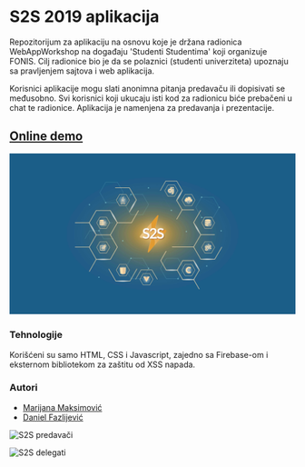 # S2S 2019 aplikacija
Repozitorijum za aplikaciju na osnovu koje je držana radionica WebAppWorkshop na događaju 'Studenti Studentima' koji organizuje FONIS. Cilj radionice bio je da se polaznici (studenti univerziteta) upoznaju sa pravljenjem sajtova i web aplikacija.

Korisnici aplikacije mogu slati anonimna pitanja predavaču ili dopisivati se međusobno. Svi korisnici koji ukucaju isti kod za radionicu biće prebačeni u chat te radionice. 
Aplikacija je namenjena za predavanja i prezentacije.

## [Online demo](https://danielfazlijevic.github.io/liveQuestions/)

![S2S Header](/img/s2s_cover.jpg "S2S Header")

### Tehnologije
Korišćeni su samo HTML, CSS i Javascript, zajedno sa Firebase-om i eksternom bibliotekom za zaštitu od XSS napada.

### Autori
- [Marijana Maksimović](https://github.com/donartmax)
- [Daniel Fazlijević](https://github.com/danielfazlijevic)




![S2S predavači](/img/s2s_predavaci.jpg "S2S predavači")

![S2S delegati](/img/s2s_delegati.jpg "S2S delegati")